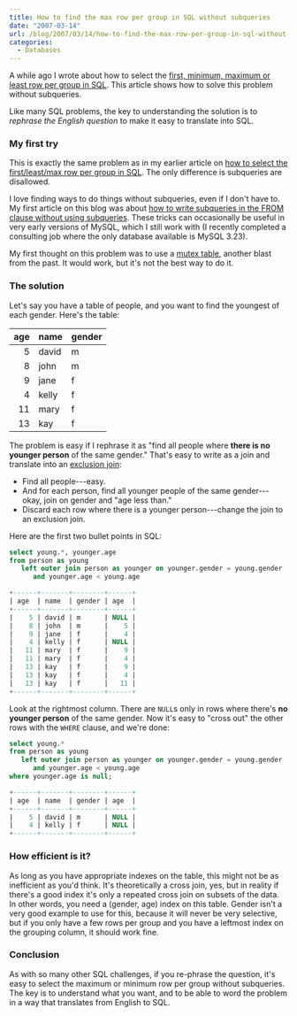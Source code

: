 ```yaml
---
title: How to find the max row per group in SQL without subqueries
date: "2007-03-14"
url: /blog/2007/03/14/how-to-find-the-max-row-per-group-in-sql-without-subqueries/
categories:
  - Databases
---
```

A while ago I wrote about how to select the [first, minimum, maximum or least row per group in SQL](/blog/2006/12/07/how-to-select-the-firstleastmax-row-per-group-in-sql/). This article shows how to solve this problem without subqueries.

Like many SQL problems, the key to understanding the solution is to *rephrase the English question* to make it easy to translate into SQL.

### My first try

This is exactly the same problem as in my earlier article on [how to select the first/least/max row per group in SQL](/blog/2006/12/07/how-to-select-the-firstleastmax-row-per-group-in-sql/). The only difference is subqueries are disallowed.

I love finding ways to do things without subqueries, even if I don't have to. My first article on this blog was about [how to write subqueries in the FROM clause without using subqueries](/blog/2005/09/21/subselects-in-mysql/). These tricks can occasionally be useful in very early versions of MySQL, which I still work with (I recently completed a consulting job where the only database available is MySQL 3.23).

My first thought on this problem was to use a [mutex table](/blog/2005/09/22/mutex-tables-in-sql/), another blast from the past. It would work, but it's not the best way to do it.

### The solution

Let's say you have a table of people, and you want to find the youngest of each gender. Here's the table:

| age | name  | gender |
|----:|-------|--------|
|   5 | david | m      |
|   8 | john  | m      |
|   9 | jane  | f      |
|   4 | kelly | f      |
|  11 | mary  | f      |
|  13 | kay   | f      |

The problem is easy if I rephrase it as "find all people where **there is no younger person** of the same gender." That's easy to write as a join and translate into an [exclusion join](/blog/2005/09/23/how-to-write-a-sql-exclusion-join/):

*   Find all people---easy.
*   And for each person, find all younger people of the same gender---okay, join on gender and "age less than."
*   Discard each row where there is a younger person---change the join to an exclusion join.

Here are the first two bullet points in SQL:

```sql
select young.*, younger.age
from person as young
   left outer join person as younger on younger.gender = young.gender
      and younger.age < young.age

+------+-------+--------+------+
| age  | name  | gender | age  |
+------+-------+--------+------+
|    5 | david | m      | NULL | 
|    8 | john  | m      |    5 |
|    9 | jane  | f      |    4 |
|    4 | kelly | f      | NULL |
|   11 | mary  | f      |    9 |
|   11 | mary  | f      |    4 |
|   13 | kay   | f      |    9 |
|   13 | kay   | f      |    4 |
|   13 | kay   | f      |   11 |
+------+-------+--------+------+
```

Look at the rightmost column. There are `NULL`s only in rows where there's **no younger person** of the same gender. Now it's easy to "cross out" the other rows with the `WHERE` clause, and we're done:

```sql
select young.*
from person as young
   left outer join person as younger on younger.gender = young.gender
      and younger.age < young.age
where younger.age is null;

+------+-------+--------+------+
| age  | name  | gender | age  |
+------+-------+--------+------+
|    5 | david | m      | NULL |
|    4 | kelly | f      | NULL |
+------+-------+--------+------+
```

### How efficient is it?

As long as you have appropriate indexes on the table, this might not be as inefficient as you'd think. It's theoretically a cross join, yes, but in reality if there's a good index it's only a repeated cross join on subsets of the data. In other words, you need a (gender, age) index on this table. Gender isn't a very good example to use for this, because it will never be very selective, but if you only have a few rows per group and you have a leftmost index on the grouping column, it should work fine.

### Conclusion

As with so many other SQL challenges, if you re-phrase the question, it's easy to select the maximum or minimum row per group without subqueries. The key is to understand what you want, and to be able to word the problem in a way that translates from English to SQL.
